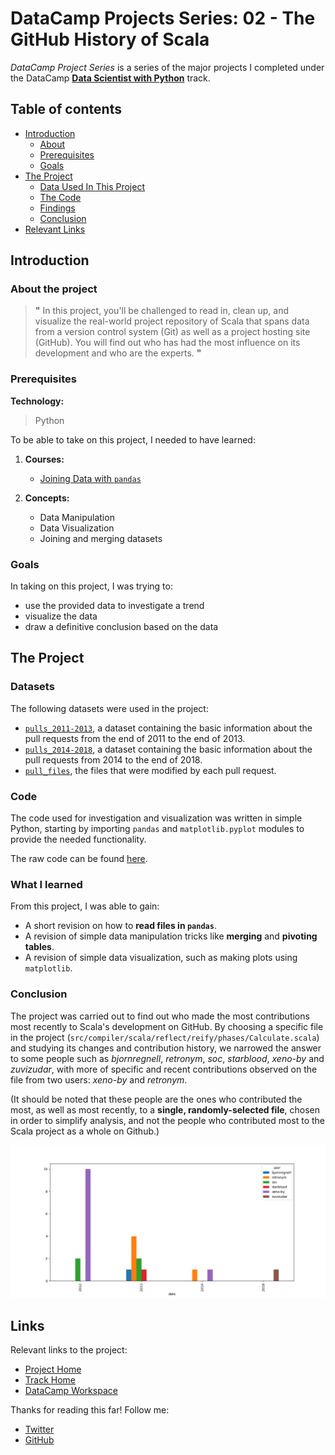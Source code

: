 # DataCamp Projects Series: 02 - The GitHub History of Scala

_DataCamp Project Series_ is a series of the major projects I completed under the DataCamp [**Data Scientist with Python**](https://app.datacamp.com/learn/career-tracks/data-scientist-with-python) track.

## Table of contents
- [Introduction](#introduction)
    - [About](#about-the-project)
    - [Prerequisites](#prerequisites)
    - [Goals](#goals)
- [The Project](#the-project)
    - [Data Used In This Project](#datasets)
    - [The Code](#code)
    - [Findings](#what-i-learned)
    - [Conclusion](#conclusion)
- [Relevant Links](#links)

## Introduction

### About the project

> **"** In this project, you'll be challenged to read in, clean up, and visualize the real-world project repository of Scala that spans data from a version control system (Git) as well as a project hosting site (GitHub). You will find out who has had the most influence on its development and who are the experts. **"**

### Prerequisites

**Technology:**
> Python

To be able to take on this project, I needed to have learned:

1. **Courses:**
    - [Joining Data with `pandas`](https://app.datacamp.com/learn/courses/joining-data-with-pandas)

2. **Concepts:**
    - Data Manipulation
    - Data Visualization
    - Joining and merging datasets

### Goals

In taking on this project, I was trying to:
- use the provided data to investigate a trend
- visualize the data
- draw a definitive conclusion based on the data

## The Project

### Datasets

The following datasets were used in the project:

- [`pulls_2011-2013`](datasets/pulls_2011-2013.csv), a dataset containing the basic information about the pull requests from the end of 2011 to the end of 2013.
- [`pulls_2014-2018`](datasets/pulls_2014-2018.csv), a dataset containing the basic information about the pull requests from 2014 to the end of 2018.
- [`pull_files`](datasets/pull_files.csv), the files that were modified by each pull request.

### Code

The code used for investigation and visualization was written in simple Python, starting by importing `pandas` and `matplotlib.pyplot` modules to provide the needed functionality.

The raw code can be found [here](analyzer.py).

### What I learned

From this project, I was able to gain:

- A short revision on how to **read files in `pandas`**.
- A revision of simple data manipulation tricks like **merging** and **pivoting tables**.
- A revision of simple data visualization, such as making plots using `matplotlib`.

### Conclusion

The project was carried out to find out who made the most contributions most recently to Scala's development on GitHub. By choosing a specific file in the project (`src/compiler/scala/reflect/reify/phases/Calculate.scala`) and studying its changes and contribution history, we narrowed the answer to some people such as *bjornregnell*, *retronym*, *soc*, *starblood*, *xeno-by* and *zuvizudar*, with more of specific and recent contributions observed on the file from two users: *xeno-by* and *retronym*.

(It should be noted that these people are the ones who contributed the most, as well as most recently, to a **single, randomly-selected file**, chosen in order to simplify analysis, and not the people who contributed most to the Scala project as a whole on Github.)

![Contributors' Activity on chosen file](plots/Fig%203%20-%20Most%20Recent%20Contributors'%20Activity.png)

## Links

Relevant links to the project:

- [Project Home](https://app.datacamp.com/learn/projects/163)
- [Track Home](https://app.datacamp.com/learn/career-tracks/data-scientist-with-python)
- [DataCamp Workspace](https://app.datacamp.com/workspace/w/3f72b674-b6bb-4b92-b286-2289a33ae36f)

Thanks for reading this far! Follow me:
- [Twitter](https://twitter.com/akcumeh)
- [GitHub](https://github.com/akcumeh)